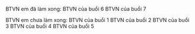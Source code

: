 BTVN em đã làm xong: 
    BTVN của buổi 6
    BTVN của buổi 7

BTVN em chưa làm xong: 
    BTVN của buổi 1
    BTVN của buổi 2
    BTVN của buổi 3
    BTVN của buổi 4
    BTVN của buổi 5